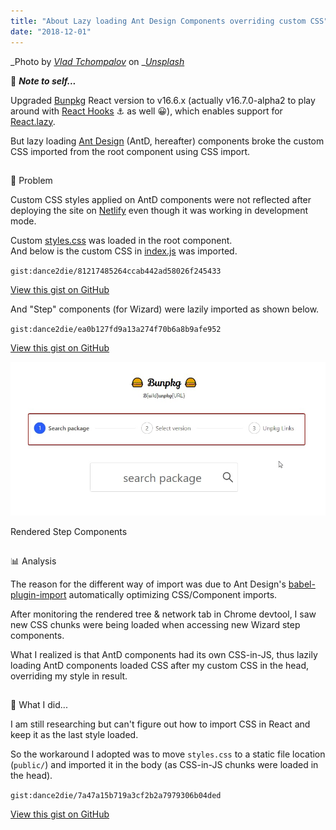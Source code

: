 ```yaml
---
title: "About Lazy loading Ant Design Components overriding custom CSS"
date: "2018-12-01"
---
```


_Photo by _[_Vlad Tchompalov_](https://unsplash.com/photos/dQkXoqQLn40?utm_source=unsplash&utm_medium=referral&utm_content=creditCopyText)_ on _[_Unsplash_](https://unsplash.com/?utm_source=unsplash&utm_medium=referral&utm_content=creditCopyText)

🎵 _**Note to self...**_

Upgraded [Bunpkg](https://bunpkg.com/) React version to v16.6.x (actually v16.7.0-alpha2 to play around with [React Hooks](https://reactjs.org/hooks) ⚓ as well 😀), which enables support for [React.lazy](https://reactjs.org/docs/code-splitting.html#reactlazy).

But lazy loading [Ant Design](https://ant.design/) (AntD, hereafter) components broke the custom CSS imported from the root component using CSS import.

##   
🤔 Problem

Custom CSS styles applied on AntD components were not reflected after deploying the site on [Netlify](https://bunpkg-hooks.netlify.com/) even though it was working in development mode.

Custom [styles.css](https://github.com/dance2die/bunpkg-client/blob/master/src/styles.css) was loaded in the root component.   
And below is the custom CSS in [index.js](https://github.com/dance2die/bunpkg-client/commit/4ee940ea14269a9ac85aa6080d5405cf089504cc#diff-1fdf421c05c1140f6d71444ea2b27638) was imported.

``gist:dance2die/81217485264ccab442ad58026f245433``

<a href="https://gist.github.com/dance2die/81217485264ccab442ad58026f245433">View this gist on GitHub</a>

And "Step" components (for Wizard) were lazily imported as shown below.

``gist:dance2die/ea0b127fd9a13a274f70b6a8b9afe952``

<a href="https://gist.github.com/dance2die/ea0b127fd9a13a274f70b6a8b9afe952">View this gist on GitHub</a>

![](./images/step-components.jpg)

Rendered Step Components

##   
📊 Analysis

The reason for the different way of import was due to Ant Design's [babel-plugin-import](https://github.com/ant-design/babel-plugin-import) automatically optimizing CSS/Component imports.

After monitoring the rendered tree & network tab in Chrome devtool, I saw new CSS chunks were being loaded when accessing new Wizard step components.

What I realized is that AntD components had its own CSS-in-JS, thus lazily loading AntD components loaded CSS after my custom CSS in the head, overriding my style in result.

##   
👷 What I did...

I am still researching but can't figure out how to import CSS in React and keep it as the last style loaded.

So the workaround I adopted was to move `styles.css` to a static file location (`public/`) and imported it in the body (as CSS-in-JS chunks were loaded in the head).

``gist:dance2die/7a47a15b719a3cf2b2a7979306b04ded``

<a href="https://gist.github.com/dance2die/7a47a15b719a3cf2b2a7979306b04ded">View this gist on GitHub</a>
